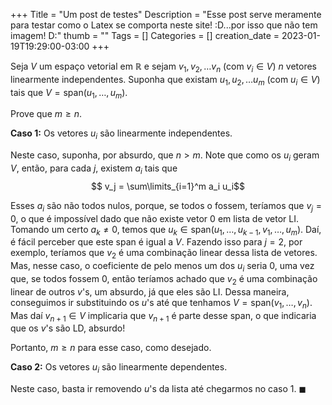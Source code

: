 +++
Title = "Um post de testes"
Description = "Esse post serve meramente para testar como o Latex se comporta neste site! :D...por isso que não tem imagem! D:"
thumb = ""
Tags = []
Categories = []
creation_date = 2023-01-19T19:29:00-03:00
+++

Seja $V$ um espaço vetorial em $\mathbb{R}$ e sejam $v_1, \, v_2, \, \dots v_n$ (com $v_i \in V$) $n$ vetores linearmente independentes.
Suponha que existam $u_1, \, u_2, \dots u_m$ (com $u_i \in V$) tais que $V = \text{span} \left( u_1, \dots , u_m \right)$.

Prove que $m \geq n$.

**Caso 1:** Os vetores $u_i$ são linearmente independentes.

Neste caso, suponha, por absurdo, que $n > m$. Note que como os $u_i$ geram $V$, então, para cada $j$, existem $a_i$ tais que
$$ v_j = \sum\limits_{i=1}^m a_i u_i$$

Esses $a_i$ são não todos nulos, porque, se todos o fossem, teríamos que $v_j = 0$, o que é impossível dado que não existe
vetor $0$ em lista de vetor LI.
Tomando um certo $a_k \neq 0$, temos que $u_k \in \text{span} \left( u_1, \dots, u_{k-1}, v_1, \dots , u_m \right)$. Daí, é fácil perceber que este span é igual a $V$. Fazendo isso para $j=2$, por exemplo, teríamos que $v_2$ é uma
combinação linear dessa lista de vetores. Mas, nesse caso, o coeficiente de pelo menos um dos $u_i$ seria $0$, uma vez que, se todos
fossem $0$, então teríamos achado que $v_2$ é uma combinação linear de outros $v$'s, um absurdo, já que eles são LI.
Dessa maneira, conseguimos ir substituindo os $u$'s até que tenhamos $V = \text{span} \left( v_1, \dots, v_n\right)$. Mas daí
$v_{n+1} \in V$ implicaria que $v_{n+1}$ é parte desse span, o que indicaria que os $v$'s são LD, absurdo!

Portanto, $m \geq n$ para esse caso, como desejado.

**Caso 2:** Os vetores $u_i$ são linearmente dependentes.

Neste caso, basta ir removendo $u$'s da lista até chegarmos no caso 1. $\blacksquare$
